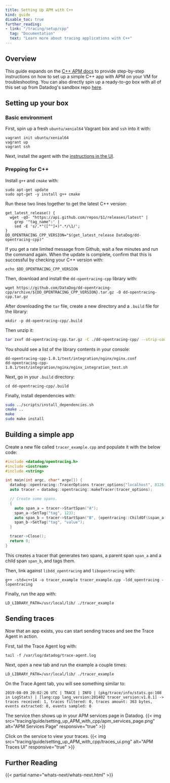 ```yaml
---
title: Setting Up APM with C++
kind: guide
disable_toc: true
further_reading:
- link: "/tracing/setup/cpp"
  tag: "Documentation"
  text: "Learn more about tracing applications with C++"
---
```


## Overview
This guide expands on the [C++ APM docs][1] to provide step-by-step instructions on how to set up a simple C++ app with APM on your VM for troubleshooting. You can also directly spin up a ready-to-go box with all of this set up from Datadog's sandbox repo [here][2].

## Setting up your box

### Basic environment
First, spin up a fresh `ubuntu/xenial64` Vagrant box and `ssh` into it with:
```
vagrant init ubuntu/xenial64
vagrant up
vagrant ssh
```

Next, install the agent with the [instructions in the UI][3].

### Prepping for C++

Install `g++` and `cmake` with:

```
sudo apt-get update
sudo apt-get -y install g++ cmake
```

Run these two lines together to get the latest C++ version:
```
get_latest_release() {  
  wget -qO- "https://api.github.com/repos/$1/releases/latest" |  
    grep '"tag_name":' |  
    sed -E 's/.*"([^"]+)".*/\1/';  
}  
DD_OPENTRACING_CPP_VERSION="$(get_latest_release DataDog/dd-opentracing-cpp)"
```
If you get a rate limited message from Github, wait a few minutes and run the command again. When the update is complete, confirm that this is successful by checking your C++ version with:
```
echo $DD_OPENTRACING_CPP_VERSION
```

Then, download and install the `dd-opentracing-cpp` library with:
```
wget https://github.com/DataDog/dd-opentracing-cpp/archive/${DD_OPENTRACING_CPP_VERSION}.tar.gz -O dd-opentracing-cpp.tar.gz
```

After downloading the `tar` file, create a new directory and a `.build` file for the library:
```
mkdir -p dd-opentracing-cpp/.build
```
Then unzip it:
```bash
tar zxvf dd-opentracing-cpp.tar.gz -C ./dd-opentracing-cpp/ --strip-components=1
```

You should see a list of the library contents in your console:
```
dd-opentracing-cpp-1.0.1/test/integration/nginx/nginx.conf
dd-opentracing-cpp-1.0.1/test/integration/nginx/nginx_integration_test.sh
```
Next, go in your `.build` directory:
```
cd dd-opentracing-cpp/.build
```

Finally, install dependencies with:
```bash
sudo ../scripts/install_dependencies.sh
cmake ..
make
sudo make install
```

## Building a simple app

Create a new file called `tracer_example.cpp` and populate it with the below code:
```cpp
#include <datadog/opentracing.h>
#include <iostream>
#include <string>

int main(int argc, char* argv[]) {
  datadog::opentracing::TracerOptions tracer_options{"localhost", 8126, "compiled-in example"};
  auto tracer = datadog::opentracing::makeTracer(tracer_options);

  // Create some spans.
  {
    auto span_a = tracer->StartSpan("A");
    span_a->SetTag("tag", 123);
    auto span_b = tracer->StartSpan("B", {opentracing::ChildOf(&span_a->context())});
    span_b->SetTag("tag", "value");
  }

  tracer->Close();
  return 0;
}
```

This creates a tracer that generates two spans, a parent span `span_a` and a child span `span_b`, and tags them.

Then, link against `libdd_opentracing` and `libopentracing` with:
```
g++ -std=c++14 -o tracer_example tracer_example.cpp -ldd_opentracing -lopentracing
```

Finally, run the app with:
```
LD_LIBRARY_PATH=/usr/local/lib/ ./tracer_example
```

## Sending traces
Now that an app exists, you can start sending traces and see the Trace Agent in action.

First, tail the Trace Agent log with:
```
tail -f /var/log/datadog/trace-agent.log
```
Next, open a new tab and run the example a couple times:
```
LD_LIBRARY_PATH=/usr/local/lib/ ./tracer_example
```

On the Trace Agent tab, you will see something similar to:
```
2019-08-09 20:02:26 UTC | TRACE | INFO | (pkg/trace/info/stats.go:108 in LogStats) | [lang:cpp lang_version:201402 tracer_version:v1.0.1] -> traces received: 1, traces filtered: 0, traces amount: 363 bytes, events extracted: 0, events sampled: 0
```
The service then shows up in your APM services page in Datadog.
{{< img src="tracing/guide/setting_up_APM_with_cpp/apm_services_page.png" alt="APM Services Page" responsive="true" >}}

Click on the service to view your traces.
{{< img src="tracing/guide/setting_up_APM_with_cpp/traces_ui.png" alt="APM Traces UI" responsive="true" >}}

## Further Reading

{{< partial name="whats-next/whats-next.html" >}}

[1]: /tracing/setup/cpp/#compile-against-dd-opentracing-cpp
[2]: https://github.com/DataDog/sandbox
[3]: https://app.datadoghq.com/account/settings#agent/ubuntu
